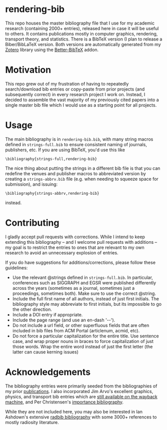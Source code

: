 # rendering-bib
This repo houses the master bibliography file that I use for my academic research (containing 2000+ entries), released here in case it will be useful to others. It contains publications mostly in computer graphics, rendering, transport theory, and statistics. There is a BibTeX version (I plan to release a Biber/BibLaTeX version. Both versions are automatically generated from my [Zotero](https://www.zotero.org/) library using the [Better-BibTeX](https://github.com/retorquere/zotero-better-bibtex) addon.

# Motivation
This repo grew out of my frustration of having to repeatedly search/download bib entries or copy-paste from prior projects (and subsequently correct) in every research project I work on. Instead, I decided to assemble the vast majority of my previously cited papers into a single master bib file which I would use as a starting point for all projects.

# Usage
The main bibliography is in `rendering-bib.bib`, with many string macros defined in `strings-full.bib` to ensure consistent naming of journals, publishers, etc. If you are using BibTeX, you'd use this like

```
\bibliography{strings-full,rendering-bib}
```

The nice thing about putting the strings in a different bib file is that you can redefine the venues and publisher macros to abbreviated version by creating a `strings-abbrv.bib` file (e.g. when needing to squeeze space for submission), and issuing:
```
\bibliography{strings-abbrv,rendering-bib}
```
instead.

# Contributing
I gladly accept pull requests with corrections. While I intend to keep extending this bibliography – and I welcome pull requests with additions – my goal is to restrict the entries to ones that are relevant to my own research to avoid an unnecessary explosion of entries.

If you do have suggestions for additions/corrections, please follow these guidelines:
* Use the relevant @strings defined in `strings-full.bib`. In particular, conferences such as SIGGRAPH and EGSR were published differently across the years (sometimes as a journal, sometimes just a proceedings, sometimes both). Make sure to use the correct @string.
* Include the full first name of all authors, instead of just first initials. The bibliography style may abbreviate to first initials, but its impossible to go the other direction.
* Include a DOI entry if appropriate.
* Include the page range (and use an en-dash '--').
* Do not include a url field, or other superfluous fields that are often included in bib files from ACM Portal (articlenum, acmid, etc).
* Do not force a particular capitalization for the entire title. Use sentence case, and wrap proper nouns in braces to force capitalization of just those words. Wrap the entire word instead of just the first letter (the latter can cause kerning issues)

# Acknowledgements
The bibliography entries were primarily seeded from the bibliographies of my prior [publications](https://cs.dartmouth.edu/~wjarosz/#publications). I also incorporated Jim Arvo's excellent graphics, physics, and transport bib entries which are [still available on the wayback machine](https://web.archive.org/web/20120117002445/http://www.ics.uci.edu/~arvo/software.html), and Per Christensen's [importance bibliography](https://www.seanet.com/~myandper/importance.htm).

While they are not included here, you may also be interested in Ian Ashdown's extensive [radbib bibliography](http://www.helios32.com/radbib.bib) with some 3000+ references to mostly radiosity literature.



